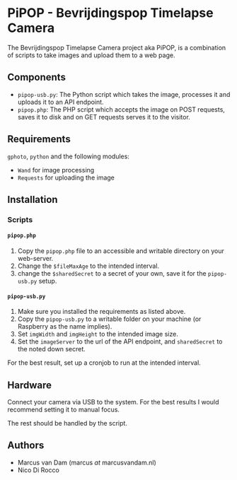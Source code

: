 # PiPOP - Bevrijdingspop Timelapse Camera

The Bevrijdingspop Timelapse Camera project aka PiPOP, is a combination of scripts to take images and upload them to a web page.

## Components
- `pipop-usb.py`: The Python script which takes the image, processes it and uploads it to an API endpoint.
- `pipop.php`: The PHP script which accepts the image on POST requests, saves it to disk and on GET requests serves it to the visitor.

## Requirements

`gphoto`, `python` and the following modules:

- `Wand` for image processing
- `Requests` for uploading the image

## Installation

### Scripts
#### `pipop.php`
1. Copy the `pipop.php` file to an accessible and writable directory on your web-server.
2. Change the `$fileMaxAge` to the intended interval.
3. change the `$sharedSecret` to a secret of your own, save it for the `pipop-usb.py` setup.

#### `pipop-usb.py`
1. Make sure you installed the requirements as listed above.
2. Copy the `pipop-usb.py` to a writable folder on your machine (or Raspberry as the name implies).
3. Set `imgWidth` and `imgHeight` to the intended image size.
4. Set the `imageServer` to the url of the API endpoint, and `sharedSecret` to the noted down secret.

For the best result, set up a cronjob to run at the intended interval.

## Hardware
Connect your camera via USB to the system. For the best results I would recommend setting it to manual focus.

The rest should be handled by the script.

## Authors

- Marcus van Dam (marcus _at_ marcusvandam.nl)
- Nico Di Rocco
